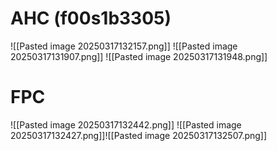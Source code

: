 # AHC (f00s1b3305)
![[Pasted image 20250317132157.png]]
![[Pasted image 20250317131907.png]]
![[Pasted image 20250317131948.png]]



# FPC

![[Pasted image 20250317132442.png]]
![[Pasted image 20250317132427.png]]![[Pasted image 20250317132507.png]]